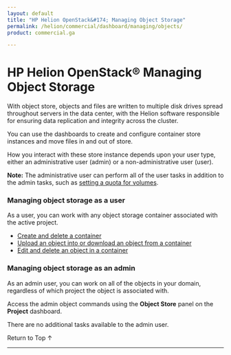 ```yaml
---
layout: default
title: "HP Helion OpenStack&#174; Managing Object Storage"
permalink: /helion/commercial/dashboard/managing/objects/
product: commercial.ga

---
```

<!--UNDER REVISION-->

<script>

function PageRefresh {
onLoad="window.refresh"
}

PageRefresh();

</script>

<!--
<p style="font-size: small;"> <a href="/helion/commercial/ga1/install/">&#9664; PREV</a> | <a href="/helion/commercial/ga1/install-overview/">&#9650; UP</a> | <a href="/helion/commercial/ga1/">NEXT &#9654;</a> 
-->

# HP Helion OpenStack&#174; Managing Object Storage

With object store, objects and files are written to multiple disk drives spread throughout servers in the data center, with the Helion software responsible for ensuring data replication and integrity across the cluster.

You can use the dashboards to create and configure container store instances and move files in and out of store. 
<p>How you interact with these store instance depends upon your user type, either an administrative user (admin) or a non-administrative user (user). 

**Note:** The administrative user can perform all of the user tasks in addition to the admin tasks, such as [setting a quota for volumes](/helion/commercial/dashboard/managing/projects/).

### Managing object storage as a user ###

As a user, you can work with any object storage container associated with the active project. 

* [Create and delete a container](/helion/commercial/dashboard/managing/container/create/)
* [Upload an object into or download an object from a container](/helion/commercial/dashboard/managing/container/upload/)
* [Edit and delete an object in a container](/helion/commercial/dashboard/managing/container/edit/)

### Managing object storage as an admin ###

As an admin user, you can work on all of the objects in your domain, regardless of which project the object is associated with. 

Access the admin object commands using the **Object Store** panel on the **Project** dashboard.

There are no additional tasks available to the admin user.

<a href="#top" style="padding:14px 0px 14px 0px; text-decoration: none;"> Return to Top &#8593; </a>


----

